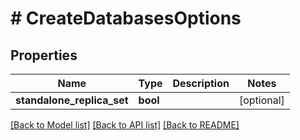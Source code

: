 # # CreateDatabasesOptions

## Properties

Name | Type | Description | Notes
------------ | ------------- | ------------- | -------------
**standalone_replica_set** | **bool** |  | [optional]

[[Back to Model list]](../../README.md#models) [[Back to API list]](../../README.md#endpoints) [[Back to README]](../../README.md)
